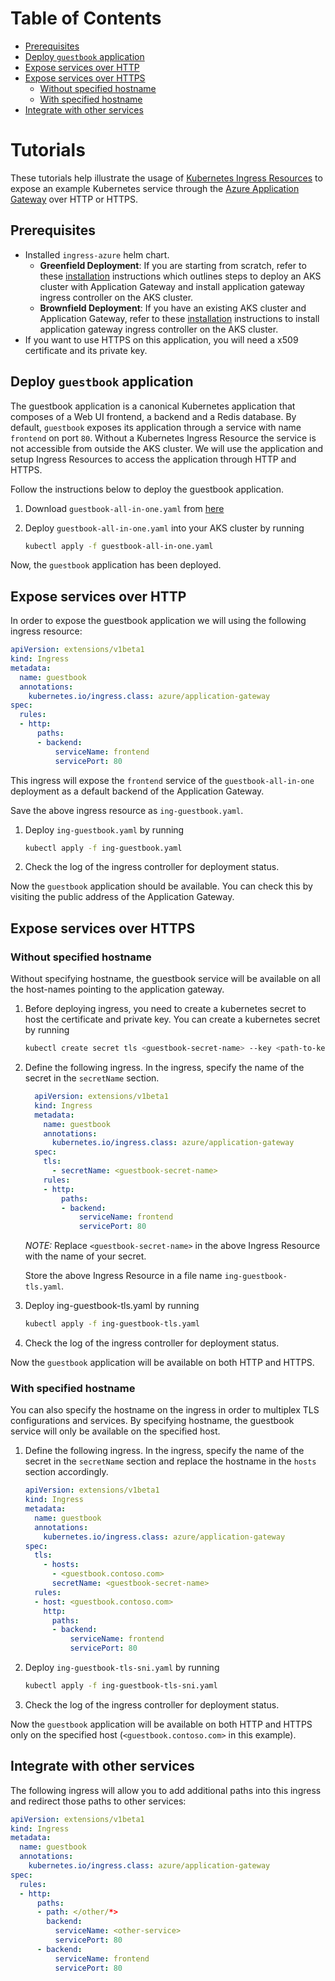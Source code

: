 # Table of Contents
- [Prerequisites](#prerequisites)
- [Deploy `guestbook` application](#deploy-guestbook-application)
- [Expose services over HTTP](#expose-services-over-http)
- [Expose services over HTTPS](#expose-services-over-https)
  * [Without specified hostname](#without-specified-hostname)
  * [With specified hostname](#with-specified-hostname)
- [Integrate with other services](#integrate-with-other-services)

# Tutorials
These tutorials help illustrate the usage of [Kubernetes Ingress Resources](https://kubernetes.io/docs/concepts/services-networking/ingress/) to expose an example Kubernetes service through the [Azure Application Gateway](https://azure.microsoft.com/en-us/services/application-gateway/) over HTTP or HTTPS.

## Prerequisites

- Installed `ingress-azure` helm chart.
    - **Greenfield Deployment**: If you are starting from scratch, refer to these [installation](install-new.md) instructions which outlines steps to deploy an AKS cluster with Application Gateway and install application gateway ingress controller on the AKS cluster.
    - **Brownfield Deployment**: If you have an existing AKS cluster and Application Gateway, refer to these [installation](install-existing.md) instructions to install application gateway ingress controller on the AKS cluster.
- If you want to use HTTPS on this application, you will need a x509 certificate and its private key.

## Deploy `guestbook` application

The guestbook application is a canonical Kubernetes application that composes of a Web UI frontend, a backend and a Redis database. By default, `guestbook` exposes its application through a service with name `frontend` on port `80`. Without a Kubernetes Ingress Resource the service is not accessible from outside the AKS cluster. We will use the application and setup Ingress Resources to access the application through HTTP and HTTPS.

Follow the instructions below to deploy the guestbook application.

1. Download `guestbook-all-in-one.yaml` from [here](https://raw.githubusercontent.com/kubernetes/examples/master/guestbook/all-in-one/guestbook-all-in-one.yaml)
2. Deploy `guestbook-all-in-one.yaml` into your AKS cluster by running

    ```bash
    kubectl apply -f guestbook-all-in-one.yaml
    ```

Now, the `guestbook` application has been deployed.


## Expose services over HTTP

In order to expose the guestbook application we will using the following ingress resource:

```yaml
apiVersion: extensions/v1beta1
kind: Ingress
metadata:
  name: guestbook
  annotations:
    kubernetes.io/ingress.class: azure/application-gateway
spec:
  rules:
  - http:
      paths:
      - backend:
          serviceName: frontend
          servicePort: 80
```

This ingress will expose the `frontend` service of the `guestbook-all-in-one` deployment
as a default backend of the Application Gateway.

Save the above ingress resource as `ing-guestbook.yaml`.

1. Deploy `ing-guestbook.yaml` by running

    ```bash
    kubectl apply -f ing-guestbook.yaml
    ```

2. Check the log of the ingress controller for deployment status.

Now the `guestbook` application should be available. You can check this by visiting the
public address of the Application Gateway.

## Expose services over HTTPS

### Without specified hostname

Without specifying hostname, the guestbook service will be available on all the host-names pointing to the application gateway.

1. Before deploying ingress, you need to create a kubernetes secret to host the certificate and private key.
    You can create a kubernetes secret by running

    ```bash
    kubectl create secret tls <guestbook-secret-name> --key <path-to-key> --cert <path-to-cert>
    ```

2. Define the following ingress. In the ingress, specify the name of the secret in the `secretName` section.

    ```yaml
      apiVersion: extensions/v1beta1
      kind: Ingress
      metadata:
        name: guestbook
        annotations:
          kubernetes.io/ingress.class: azure/application-gateway
      spec:
        tls:
          - secretName: <guestbook-secret-name>
        rules:
        - http:
            paths:
            - backend:
                serviceName: frontend
                servicePort: 80
    ```
    *NOTE:* Replace `<guestbook-secret-name>` in the above Ingress Resource with the name of your secret.

      Store the above Ingress Resource in a file name `ing-guestbook-tls.yaml`.

3. Deploy ing-guestbook-tls.yaml by running

    ```bash
    kubectl apply -f ing-guestbook-tls.yaml
    ```

4. Check the log of the ingress controller for deployment status.

Now the `guestbook` application will be available on both HTTP and HTTPS.

### With specified hostname

You can also specify the hostname on the ingress in order to multiplex TLS configurations and services.
By specifying hostname, the guestbook service will only be available on the specified host.

1. Define the following ingress.
    In the ingress, specify the name of the secret in the `secretName` section and replace the hostname in the `hosts` section accordingly.

    ```yaml
    apiVersion: extensions/v1beta1
    kind: Ingress
    metadata:
      name: guestbook
      annotations:
        kubernetes.io/ingress.class: azure/application-gateway
    spec:
      tls:
        - hosts:
          - <guestbook.contoso.com>
          secretName: <guestbook-secret-name>
      rules:
      - host: <guestbook.contoso.com>
        http:
          paths:
          - backend:
              serviceName: frontend
              servicePort: 80
    ```

2. Deploy `ing-guestbook-tls-sni.yaml` by running

    ```bash
    kubectl apply -f ing-guestbook-tls-sni.yaml
    ```

3. Check the log of the ingress controller for deployment status.

Now the `guestbook` application will be available on both HTTP and HTTPS only on the specified host (`<guestbook.contoso.com>` in this example).

## Integrate with other services

The following ingress will allow you to add additional paths into this ingress and redirect those paths to other services:

```yaml
apiVersion: extensions/v1beta1
kind: Ingress
metadata:
  name: guestbook
  annotations:
    kubernetes.io/ingress.class: azure/application-gateway
spec:
  rules:
  - http:
      paths:
      - path: </other/*>
        backend:
          serviceName: <other-service>
          servicePort: 80
      - backend:
          serviceName: frontend
          servicePort: 80
```
